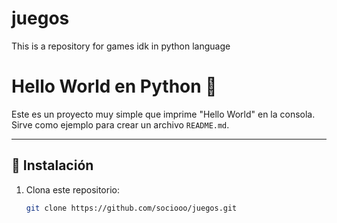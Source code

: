 # juegos
This is a repository for games idk in python language


# Hello World en Python 🐍

Este es un proyecto muy simple que imprime "Hello World" en la consola.  
Sirve como ejemplo para crear un archivo `README.md`.

---

## 🚀 Instalación

1. Clona este repositorio:
   ```bash
   git clone https://github.com/sociooo/juegos.git
